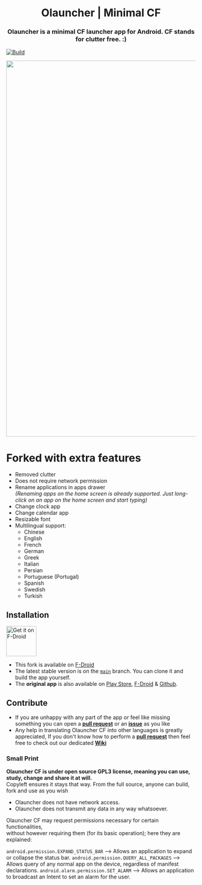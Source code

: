 
<h1 align="center">Olauncher | Minimal CF</h1>
<h3 align="center">Olauncher is a minimal CF launcher app for Android. CF stands for clutter free. :)</h3>
  
  
[![Build](https://github.com/jooooscha/Olauncher/actions/workflows/build.yml/badge.svg)](https://github.com/jooooscha/Olauncher/actions/workflows/build.yml)


<img src="https://github.com/jooooscha/Olauncher/blob/be6a8acdb29d8c487cc10f7e0d95a1c52f87c035/art/Samsung%20Galaxy%20S20%20Ultra%20Presentation.png" width="1000">




# Forked with extra features

- Removed clutter
- Does not require network permission
- Rename applications in apps drawer  
_(Renaming apps on the home screen is already supported. Just long-click on an app on the home screen and start typing)_
- Change clock app
- Change calendar app
- Resizable font
- Multilingual support:
  - Chinese
  - English
  - French
  - German
  - Greek
  - Italian
  - Persian
  - Portuguese (Portugal)
  - Spanish
  - Swedish
  - Turkish 


## Installation
[<img src="https://fdroid.gitlab.io/artwork/badge/get-it-on.png"
    alt="Get it on F-Droid"
    height="80">](https://f-droid.org/packages/app.olaunchercf/)
	<!-- <a href="https://github.com/jooooscha/Olauncher/releases/" target="_blank">
	<img src="https://raw.githubusercontent.com/AdrienPoupa/AttestationDeplacement/master/images/get-it-on-github.png" alt="Get it on GitHub" height="80"/> Useful when relsease will be automatically generated by github -->
</a>

- This fork is available on [F-Droid](https://f-droid.org/packages/app.olaunchercf/) <!-- & [Github](https://github.com/jooooscha/Olauncher/releases/) Useful when relsease will be automatically generated by github -->
- The latest stable version is on the [`main`](https://github.com/jooooscha/olauncher/tree/main) branch. You can clone it and build the app yourself.
	<!-- - A github action should build an apk for every [release](https://github.com/jooooscha/Olauncher/releases). Useful when relsease will be automatically generated by github -->
- The **original app** is also available on [Play Store](https://play.google.com/store/apps/details?id=app.olauncher), [F-Droid](https://f-droid.org/fr/packages/app.olauncher/) & [Github](https://github.com/tanujnotes/Olauncher).

## Contribute

- If you are unhappy with any part of the app or feel like missing something you can open a [**pull request**](https://help.github.com/articles/about-pull-requests/) or an [**issue**](https://github.com/jooooscha/Olauncher/issues/new) as you like
- Any help in translating Olauncher CF into other languages is greatly appreciated, If you don't know how to perform a  [**pull request**](https://help.github.com/articles/about-pull-requests/) then feel free to check out our dedicated [**Wiki**](https://github.com/jooooscha/Olauncher/wiki)

### Small Print

**Olauncher CF is under open source GPL3 license, meaning you can use, study, change and share it at will.**  
Copyleft ensures it stays that way. From the full source, anyone can build, fork and use as you wish

* Olauncher does not have network access.
* Olauncher does not transmit any data in any way whatsoever.

Olauncher CF may request permissions necessary for certain functionalities,  
without however requiring them (for its basic operation); here they are explained:

`android.permission.EXPAND_STATUS_BAR` --> Allows an application to expand or collapse the status bar.
`android.permission.QUERY_ALL_PACKAGES` --> Allows query of any normal app on the device, regardless of manifest declarations. 
`android.alarm.permission.SET_ALARM` --> Allows an application to broadcast an Intent to set an alarm for the user.


